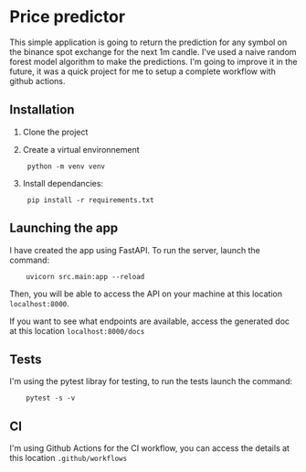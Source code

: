 # Price predictor

This simple application is going to return the prediction for any symbol on the binance spot exchange for the next 1m candle.
I've used a naive random forest model algorithm to make the predictions.
I'm going to improve it in the future, it was a quick project for me to setup a complete workflow with github actions.

## Installation

1. Clone the project

2. Create a virtual environnement

        python -m venv venv

3. Install dependancies:

        pip install -r requirements.txt

## Launching the app

I have created the app using FastAPI. To run the server, launch the command:

        uvicorn src.main:app --reload

Then, you will be able to access the API on your machine at this location `localhost:8000`.

If you want to see what endpoints are available, access the generated doc at this location `localhost:8000/docs`

## Tests

I'm using the pytest libray for testing, to run the tests launch the command:

        pytest -s -v

## CI

I'm using Github Actions for the CI workflow, you can access the details at this location `.github/workflows`
